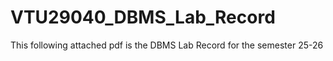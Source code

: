 # VTU29040_DBMS_Lab_Record
This following attached pdf is the DBMS Lab Record for the semester 25-26
